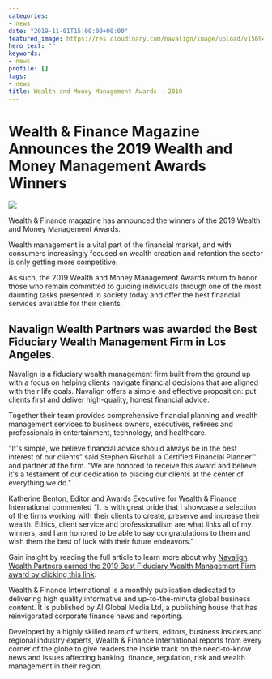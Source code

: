 ```yaml
---
categories:
- news
date: "2019-11-01T15:00:00+00:00"
featured_image: https://res.cloudinary.com/navalign/image/upload/v1569457514/Wealth_Money_Management_Awards_2019_ukrgal.jpg
hero_text: ""
keywords:
- news
profile: []
tags:
- news
title: Wealth and Money Management Awards - 2019
---
```

# **Wealth & Finance Magazine Announces the 2019 Wealth and Money Management Awards Winners**

![](https://res.cloudinary.com/navalign/image/upload/v1569457621/Jul19260-W_F_2019_Wealth_and_Money_Management_Awards_Winners_Logo_kqwncw.jpg)

Wealth & Finance magazine has announced the winners of the 2019 Wealth and Money Management Awards.

Wealth management is a vital part of the financial market, and with consumers increasingly focused on wealth creation and retention the sector is only getting more competitive.

As such, the 2019 Wealth and Money Management Awards return to honor those who remain committed to guiding individuals through one of the most daunting tasks presented in society today and offer the best financial services available for their clients.

## Navalign Wealth Partners was awarded the Best Fiduciary Wealth Management Firm in Los Angeles. 

Navalign is a fiduciary wealth management firm built from the ground up with a focus on helping clients navigate financial decisions that are aligned with their life goals. Navalign offers a simple and effective proposition: put clients first and deliver high-quality, honest financial advice.

Together their team provides comprehensive financial planning and wealth management services to business owners, executives, retirees and professionals in entertainment, technology, and healthcare.

"It's simple, we believe financial advice should always be in the best interest of our clients" said Stephen Rischall a Certified Financial Planner™ and partner at the firm. "We are honored to receive this award and believe it's a testament of our dedication to placing our clients at the center of everything we do."

Katherine Benton, Editor and Awards Executive for Wealth & Finance International commented “It is with great pride that I showcase a selection of the firms working with their clients to create, preserve and increase their wealth. Ethics, client service and professionalism are what links all of my winners, and I am honored to be able to say congratulations to them and wish them the best of luck with their future endeavors.”

Gain insight by reading the full article to learn more about why [Navalign Wealth Partners earned the 2019 Best Fiduciary Wealth Management Firm award by clicking this link](https://res.cloudinary.com/navalign/image/upload/c_limit,h_512,w_512/v1569459019/Wealth_and_Money_Management_Awards_2019_Jul19260_udp1m6.pdf "Best Fiduciary Wealth Management Firm in Los Angeles").

Wealth & Finance International is a monthly publication dedicated to delivering high quality informative and up-to-the-minute global business content. It is published by AI Global Media Ltd, a publishing house that has reinvigorated corporate finance news and reporting.

Developed by a highly skilled team of writers, editors, business insiders and regional industry experts, Wealth & Finance International reports from every corner of the globe to give readers the inside track on the need-to-know news and issues affecting banking, finance, regulation, risk and wealth management in their region.